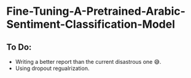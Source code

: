 # Fine-Tuning-A-Pretrained-Arabic-Sentiment-Classification-Model
## To Do:
- Writing a better report than the current disastrous one 😅.
- Using dropout regualrization.
